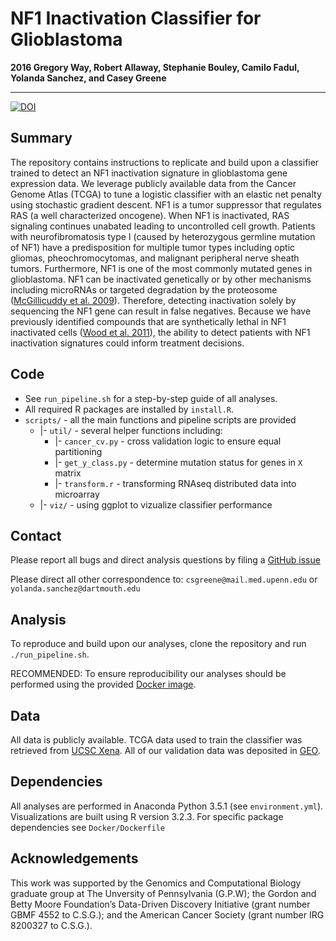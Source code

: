 # NF1 Inactivation Classifier for Glioblastoma

**2016 Gregory Way, Robert Allaway,
Stephanie Bouley, Camilo Fadul,
Yolanda Sanchez, and Casey Greene**

---

[![DOI](https://zenodo.org/badge/18957/greenelab/nf1_inactivation.svg)](https://zenodo.org/badge/latestdoi/18957/greenelab/nf1_inactivation)

## Summary

The repository contains instructions to replicate and build upon a classifier
trained to detect an NF1 inactivation signature in glioblastoma gene expression
data. We leverage publicly available data from the Cancer Genome Atlas (TCGA) to
 tune a logistic classifier with an elastic net penalty using stochastic
gradient descent. NF1 is a tumor suppressor that regulates RAS (a well
characterized oncogene). When NF1 is inactivated, RAS signaling continues
unabated leading to uncontrolled cell growth. Patients with neurofibromatosis
type I (caused by heterozygous germline mutation of NF1) have a predisposition
for multiple tumor types including optic gliomas, pheochromocytomas, and
malignant peripheral nerve sheath tumors. Furthermore, NF1 is one of the most
commonly mutated genes in glioblastoma. NF1 can be inactivated genetically or by
other mechanisms including microRNAs or targeted degradation by the proteosome
([McGillicuddy et al. 2009](http://www.ncbi.nlm.nih.gov/pubmed/19573811)).
Therefore, detecting inactivation solely by sequencing the NF1 gene can result
in false negatives. Because we have previously identified compounds that are
synthetically lethal in NF1 inactivated cells
([Wood et al. 2011](http://www.ncbi.nlm.nih.gov/pubmed/21697395)),
the ability to detect patients with NF1 inactivation signatures could inform
treatment decisions.

## Code

* See `run_pipeline.sh` for a step-by-step guide of all analyses.
* All required R packages are installed by `install.R`.
* `scripts/` - all the main functions and pipeline scripts are provided
  * |- `util/` - several helper functions including:
    * |- `cancer_cv.py` - cross validation logic to ensure equal partitioning
    * |- `get_y_class.py` - determine mutation status for genes in `X` matrix
    * |- `transform.r` - transforming RNAseq distributed data into microarray
  * |- `viz/` - using ggplot to vizualize classifier performance

## Contact

Please report all bugs and direct analysis questions by filing a
[GitHub issue](https://github.com/greenelab/nf1_inactivation/issues)

Please direct all other correspondence to: `csgreene@mail.med.upenn.edu` or
`yolanda.sanchez@dartmouth.edu`

## Analysis

To reproduce and build upon our analyses, clone the repository and run
`./run_pipeline.sh`.

RECOMMENDED:
To ensure reproducibility our analyses should be performed using the provided
[Docker image](https://hub.docker.com/r/gregway/nf1_inactivation).

## Data

All data is publicly available. TCGA data used to train the classifier was
retrieved from [UCSC Xena](https://genome-cancer.soe.ucsc.edu/proj/site/xena/datapages/).
All of our validation data was deposited in [GEO](http://www.ncbi.nlm.nih.gov/geo/).

## Dependencies

All analyses are performed in Anaconda Python 3.5.1 (see `environment.yml`).
Visualizations are built using R version 3.2.3. For specific package
dependencies see `Docker/Dockerfile`

## Acknowledgements

This work was supported by the Genomics and Computational Biology graduate group
at The Unversity of Pennsylvania (G.P.W); the Gordon and Betty Moore
Foundation’s Data-Driven Discovery Initiative (grant number GBMF 4552 to
C.S.G.); and the American Cancer Society (grant number IRG 8200327 to C.S.G.).
